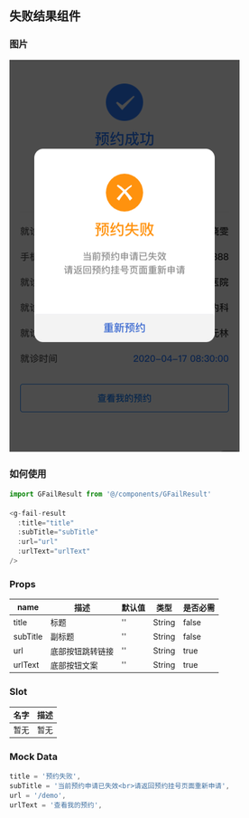 ## 失败结果组件

### 图片

![image](./images/GFailResult.png)

### 如何使用

```js
import GFailResult from '@/components/GFailResult'

<g-fail-result
  :title="title"
  :subTitle="subTitle"
  :url="url"
  :urlText="urlText"
/>
```

### Props

| name  | 描述 | 默认值      | 类型   | 是否必需   |
| ----- | ---- | ----------- | ------ | ------ |
| title | 标题 | '' | String | false |
| subTitle | 副标题 | '' | String | false |
| url | 底部按钮跳转链接 | '' | String | true |
| urlText | 底部按钮文案 | '' | String | true |

### Slot

| 名字 | 描述 |
| ---- | ---- |
| 暂无 | 暂无 |

### Mock Data

``` js
title = '预约失败',
subTitle = '当前预约申请已失效<br>请返回预约挂号页面重新申请',
url = '/demo',
urlText = '查看我的预约',
```